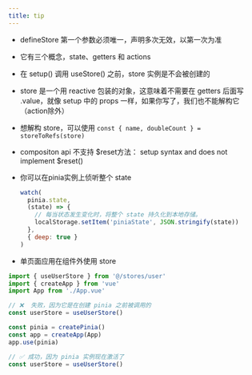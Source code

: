 ```yaml
---
title: tip
---
```


- defineStore 第一个参数必须唯一，声明多次无效，以第一次为准
- 它有三个概念，state、getters 和 actions
- 在 setup() 调用 useStore() 之前，store 实例是不会被创建的
- store 是一个用 reactive 包装的对象，这意味着不需要在 getters 后面写 .value，就像 setup 中的 props 一样，如果你写了，我们也不能解构它（action除外）
- 想解构 store，可以使用 `const { name, doubleCount } = storeToRefs(store)`
- compositon api 不支持 $reset方法： setup syntax and does not implement $reset()
- 你可以在pinia实例上侦听整个 state

  ```javascript
  watch(
    pinia.state,
    (state) => {
      // 每当状态发生变化时，将整个 state 持久化到本地存储。
      localStorage.setItem('piniaState', JSON.stringify(state))
    },
    { deep: true }
  )
  ```

- 单页面应用在组件外使用 store

```javascript
import { useUserStore } from '@/stores/user'
import { createApp } from 'vue'
import App from './App.vue'

// ❌  失败，因为它是在创建 pinia 之前被调用的
const userStore = useUserStore()

const pinia = createPinia()
const app = createApp(App)
app.use(pinia)

// ✅ 成功，因为 pinia 实例现在激活了
const userStore = useUserStore()
```
